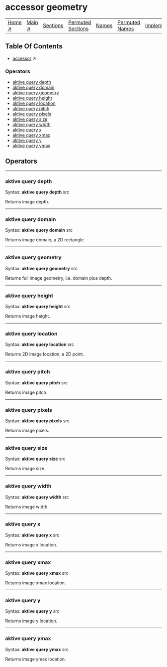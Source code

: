 # accessor geometry

||||||||
|---|---|---|---|---|---|---|
|[Home ↗](../README.md)|[Main ↗](index.md)|[Sections](index.md#sectree)|[Permuted Sections](bypsections.md)|[Names](byname.md)|[Permuted Names](bypnames.md)|[Implementations](bylang.md)|

## Table Of Contents

  - [accessor](accessor.md) ↗


### Operators

 - [aktive query depth](#query_depth)
 - [aktive query domain](#query_domain)
 - [aktive query geometry](#query_geometry)
 - [aktive query height](#query_height)
 - [aktive query location](#query_location)
 - [aktive query pitch](#query_pitch)
 - [aktive query pixels](#query_pixels)
 - [aktive query size](#query_size)
 - [aktive query width](#query_width)
 - [aktive query x](#query_x)
 - [aktive query xmax](#query_xmax)
 - [aktive query y](#query_y)
 - [aktive query ymax](#query_ymax)

## Operators

---
### <a name='query_depth'></a> aktive query depth

Syntax: __aktive query depth__ src

Returns image depth.


---
### <a name='query_domain'></a> aktive query domain

Syntax: __aktive query domain__ src

Returns image domain, a 2D rectangle.


---
### <a name='query_geometry'></a> aktive query geometry

Syntax: __aktive query geometry__ src

Returns full image geometry, i.e. domain plus depth.


---
### <a name='query_height'></a> aktive query height

Syntax: __aktive query height__ src

Returns image height.


---
### <a name='query_location'></a> aktive query location

Syntax: __aktive query location__ src

Returns 2D image location, a 2D point.


---
### <a name='query_pitch'></a> aktive query pitch

Syntax: __aktive query pitch__ src

Returns image pitch.


---
### <a name='query_pixels'></a> aktive query pixels

Syntax: __aktive query pixels__ src

Returns image pixels.


---
### <a name='query_size'></a> aktive query size

Syntax: __aktive query size__ src

Returns image size.


---
### <a name='query_width'></a> aktive query width

Syntax: __aktive query width__ src

Returns image width.


---
### <a name='query_x'></a> aktive query x

Syntax: __aktive query x__ src

Returns image x location.


---
### <a name='query_xmax'></a> aktive query xmax

Syntax: __aktive query xmax__ src

Returns image xmax location.


---
### <a name='query_y'></a> aktive query y

Syntax: __aktive query y__ src

Returns image y location.


---
### <a name='query_ymax'></a> aktive query ymax

Syntax: __aktive query ymax__ src

Returns image ymax location.


